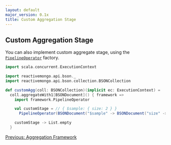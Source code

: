 ```yaml
---
layout: default
major_version: 0.1x
title: Custom Aggregation Stage
---
```


## Custom Aggregation Stage

You can also implement custom aggregate stage, using the [`PipelineOperator`](../../api/commands/AggregationFramework.html#PipelineOperator) factory.

```scala
import scala.concurrent.ExecutionContext

import reactivemongo.api.bson._
import reactivemongo.api.bson.collection.BSONCollection

def customAgg(coll: BSONCollection)(implicit ec: ExecutionContext) =
  coll.aggregateWith1[BSONDocument]() { framework =>
    import framework.PipelineOperator

    val customStage = // { $sample: { size: 2 } }
      PipelineOperator(BSONDocument("$sample" -> BSONDocument("size" -> 2)))

    customStage -> List.empty
  }
```

[Previous: Aggregation Framework](./aggregation.html)
